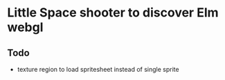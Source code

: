 # Little Space shooter to discover Elm webgl

## Todo 
- texture region to load spritesheet instead of single sprite